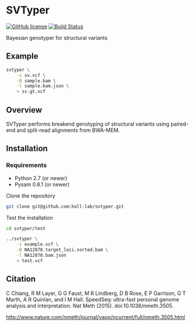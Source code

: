 SVTyper
=======
[![GitHub license](https://img.shields.io/badge/license-MIT-blue.svg)](https://raw.githubusercontent.com/hall-lab/svtyper/master/LICENSE)
[![Build Status](https://travis-ci.org/hall-lab/svtyper.svg?branch=master)](https://travis-ci.org/hall-lab/svtyper)

Bayesian genotyper for structural variants

## Example

```sh
svtyper \
    -i sv.vcf \
    -B sample.bam \
    -l sample.bam.json \
    > sv.gt.vcf
```

## Overview

SVTyper performs breakend genotyping of structural variants using paired-end and split-read alignments from BWA-MEM.

## Installation

### Requirements
- Python 2.7 (or newer)
- Pysam 0.8.1 (or newer)

Clone the repository

```sh
git clone git@github.com:hall-lab/svtyper.git
```

Test the installation

```sh
cd svtyper/test

../svtyper \
    -i example.vcf \
    -B NA12878.target_loci.sorted.bam \
    -l NA12878.bam.json
    > test.vcf
```

## Citation

C Chiang, R M Layer, G G Faust, M R Lindberg, D B Rose, E P Garrison, G T Marth, A R Quinlan, and I M Hall. SpeedSeq: ultra-fast personal genome analysis and interpretation. Nat Meth (2015). doi:10.1038/nmeth.3505.

http://www.nature.com/nmeth/journal/vaop/ncurrent/full/nmeth.3505.html
